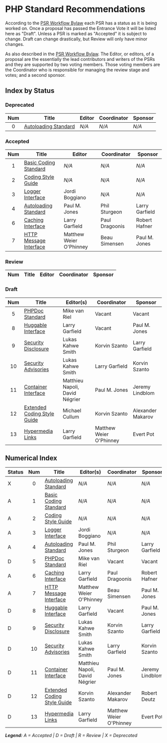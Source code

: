 # PHP Standard Recommendations

According to the [PSR Workflow Bylaw][workflow] each PSR has a status as it is being worked on. Once a proposal has passed the Entrance Vote it will be listed here as "Draft". Unless a PSR is marked as "Accepted" it is subject to change. Draft can change drastically, but Review will only have minor changes.

As also described in the [PSR Workflow Bylaw][workflow]. The Editor, or editors, of a proposal are the essentially the lead contributors and writers of the PSRs and they are supported by two voting members. Those voting members are the Coordinator who is responsible for managing the review stage and votes; and a second sponsor.

## Index by Status

### Deprecated

| Num | Title                          | Editor                  |  Coordinator  | Sponsor        |
|:---:|--------------------------------|-------------------------|---------------|----------------|
| 0   | [Autoloading Standard][psr0]   | _N/A_                   | _N/A_         | _N/A_          |

### Accepted

| Num | Title                          | Editor                  |  Coordinator  | Sponsor        |
|:---:|--------------------------------|-------------------------|---------------|----------------|
| 1   | [Basic Coding Standard][psr1]  | _N/A_                   | _N/A_         | _N/A_          |
| 2   | [Coding Style Guide][psr2]     | _N/A_                   | _N/A_         | _N/A_          |
| 3   | [Logger Interface][psr3]       | Jordi Boggiano          | _N/A_         | _N/A_          |
| 4   | [Autoloading Standard][psr4]   | Paul M. Jones           | Phil Sturgeon | Larry Garfield |
| 6   | [Caching Interface][psr6]      | Larry Garfield          | Paul Dragoonis | Robert Hafner |
| 7   | [HTTP Message Interface][psr7] | Matthew Weier O'Phinney | Beau Simensen | Paul M. Jones  |

### Review

| Num | Title                          | Editor                  |  Coordinator   | Sponsor       |
|:---:|--------------------------------|-------------------------|----------------|---------------|

### Draft

| Num | Title                                | Editor(s)                      |  Coordinator            | Sponsor           |
|:---:|--------------------------------------|--------------------------------|-------------------------|-------------------|
| 5   | [PHPDoc Standard][psr5]              | Mike van Riel                  | Vacant                  | Vacant            |
| 8   | [Huggable Interface][psr8]           | Larry Garfield                 | Vacant                  | Paul M. Jones     |
| 9   | [Security Disclosure][psr9]          | Lukas Kahwe Smith              | Korvin Szanto           | Larry Garfield    |
| 10  | [Security Advisories][psr10]         | Lukas Kahwe Smith              | Larry Garfield          | Korvin Szanto     |
| 11  | [Container Interface][psr11]         | Matthieu Napoli, David Négrier | Paul M. Jones           | Jeremy Lindblom   |
| 12  | [Extended Coding Style Guide][psr12] | Michael Cullum                 | Korvin Szanto           | Alexander Makarov |
| 13  | [Hypermedia Links][psr13]            | Larry Garfield                 | Matthew Weier O'Phinney | Evert Pot         |

## Numerical Index

| Status | Num | Title                                | Editor(s)                      |  Coordinator            | Sponsor           |
|--------|:---:|--------------------------------------|--------------------------------|-------------------------|-------------------|
| X      | 0   | [Autoloading Standard][psr0]         | _N/A_                          | _N/A_                   | _N/A_             |
| A      | 1   | [Basic Coding Standard][psr1]        | _N/A_                          | _N/A_                   | _N/A_             |
| A      | 2   | [Coding Style Guide][psr2]           | _N/A_                          | _N/A_                   | _N/A_             |
| A      | 3   | [Logger Interface][psr3]             | Jordi Boggiano                 | _N/A_                   | _N/A_             |
| A      | 4   | [Autoloading Standard][psr4]         | Paul M. Jones                  | Phil Sturgeon           | Larry Garfield    |
| D      | 5   | [PHPDoc Standard][psr5]              | Mike van Riel                  | Vacant                  | Vacant            |
| A      | 6   | [Caching Interface][psr6]            | Larry Garfield                 | Paul Dragoonis          | Robert Hafner     |
| A      | 7   | [HTTP Message Interface][psr7]       | Matthew Weier O'Phinney        | Beau Simensen           | Paul M. Jones     |
| D      | 8   | [Huggable Interface][psr8]           | Larry Garfield                 | Vacant                  | Paul M. Jones     |
| D      | 9   | [Security Disclosure][psr9]          | Lukas Kahwe Smith              | Korvin Szanto           | Larry Garfield    |
| D      | 10  | [Security Advisories][psr10]         | Lukas Kahwe Smith              | Larry Garfield          | Korvin Szanto     |
| D      | 11  | [Container Interface][psr11]         | Matthieu Napoli, David Négrier | Paul M. Jones           | Jeremy Lindblom   |
| D      | 12  | [Extended Coding Style Guide][psr12] | Korvin Szanto                  | Alexander Makarov       | Robert Deutz      |
| D      | 13  | [Hypermedia Links][psr13]            | Larry Garfield                 | Matthew Weier O'Phinney | Evert Pot         |

_**Legend:** A = Accepted | D = Draft | R = Review | X = Deprecated_

[workflow]: http://www.php-fig.org/bylaws/psr-workflow/
[psr0]: /psr/psr-0/
[psr1]: /psr/psr-1/
[psr2]: /psr/psr-2/
[psr3]: /psr/psr-3/
[psr4]: /psr/psr-4/
[psr5]: https://github.com/phpDocumentor/fig-standards/tree/master/proposed
[psr6]: /psr/psr-6/
[psr7]: /psr/psr-7/
[psr8]: https://github.com/php-fig/fig-standards/blob/master/proposed/psr-8-hug/psr-8-hug.md
[psr9]: https://github.com/php-fig/fig-standards/blob/master/proposed/security-disclosure-publication.md
[psr10]: https://github.com/php-fig/fig-standards/blob/master/proposed/security-reporting-process.md
[psr11]: https://github.com/container-interop/fig-standards/blob/master/proposed/container.md
[psr12]: https://github.com/php-fig/fig-standards/blob/master/proposed/extended-coding-style-guide.md
[psr13]: https://github.com/php-fig/fig-standards/blob/master/proposed/links.md
